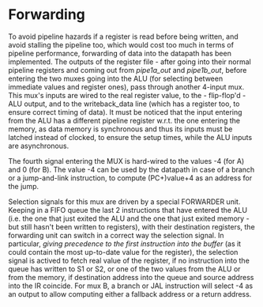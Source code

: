 # Forwarding #
To avoid pipeline hazards if a register is read before being written, and avoid stalling the pipeline too, which would cost too much in terms of pipeline performance, forwarding of data into the datapath has been implemented. The outputs of the register file - after going into their normal pipeline registers and coming out from *pipe1a_out* and *pipe1b_out*, before entering the two muxes going into the ALU (for selecting between immediate values and register ones), pass through another 4-input mux. This mux's inputs are wired to the real register value, to the - flip-flop'd - ALU output, and to the writeback_data line (which has a register too, to ensure correct timing of data). It must be noticed that the input entering from the ALU has a different pipeline register w.r.t. the one entering the memory, as data memory is synchronous and thus its inputs must be latched instead of clocked, to ensure the setup times, while the ALU inputs are asynchronous.

The fourth signal entering the MUX is hard-wired to the values -4 (for A) and 0 (for B). The value -4 can be used by the datapath in case of a branch or a jump-and-link instruction, to compute (PC+)value+4 as an address for the jump.

Selection signals for this mux are driven by a special FORWARDER unit. Keeping in a FIFO queue the last 2 instructions that have entered the ALU (i.e. the one that just exited the ALU and the one that just exited memory - but still hasn't been written to registers), with their destination registers, the forwarding unit can switch in a correct way the selection signal. In particular, *giving precedence to the first instruction into the buffer* (as it could contain the most up-to-date value for the register), the selection signal is actived to fetch real value of the register, if no instruction into the queue has written to S1 or S2, or one of the two values from the ALU or from the memory, if destination address into the queue and source address into the IR coincide. For mux B, a branch or JAL instruction will select -4 as an output to allow computing either a fallback address or a return address.
